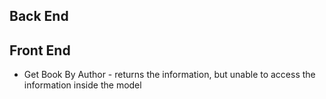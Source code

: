 ## Back End 


## Front End


* Get Book By Author - returns the information, but unable to access the information inside the model

